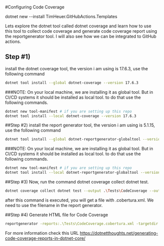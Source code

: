 #Configuring Code Coverage

dotnet new --install TimHeuer.GitHubActions.Templates

Lets explore the dotnet tool called dotnet coverage and learn how to use this tool to collect code coverage and generate code coverage report using the reportgenerator tool. 
I will also see how we can be integrated to GitHub actions.

## Step #1) 
install the dotnet coverage tool, the version i am using is 17.6.3, use the following command 
```sh
dotnet tool install --global dotnet-coverage --version 17.6.3
```
###NOTE: 
On your local machine,  we are installing it as global tool. But in CI/CD systems it should be installed as local tool. to do that use the following commands.
```sh
dotnet new tool-manifest # if you are setting up this repo
dotnet tool install --local dotnet-coverage --version 17.6.3
```


##Step #2) 
install the report generator tool, the version i am using is 5.1.15, use the following command 
```sh
dotnet tool install --global dotnet-reportgenerator-globaltool --version 5.1.15
```
###NOTE: 
On your local machine,  we are installing it as global tool. But in CI/CD systems it should be installed as local tool. to do that use the following commands.
```sh
dotnet new tool-manifest # if you are setting up this repo
dotnet tool install --local dotnet-reportgenerator-globaltool --version 5.1.15
```

##Step #3) 
Now, run the command dotnet coverage collect dotnet test. 
```sh
dotnet coverage collect dotnet test --output .\Tests\CodeCoverage --output-format cobertura
```
after this command is executed, you will get a file with .cobertura.xml. We need to use the filename in the report generator.

##Step #4) 
Generate HTML file for Code Coverage
```sh
reportgenerator -reports:.\Tests\CodeCoverage.cobertura.xml -targetdir:".\Tests\CoverageReport" -reporttypes:Html
```

For more information check this URL
https://dotnetthoughts.net/generating-code-coverage-reports-in-dotnet-core/